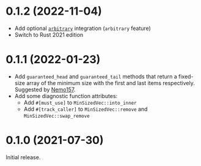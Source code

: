 # 0.1.2 (2022-11-04)

 - Add optional [`arbitrary`](https://crates.io/crates/arbitrary) integration (`arbitrary` feature)
 - Switch to Rust 2021 edition

# 0.1.1 (2022-01-23)

 - Add `guaranteed_head` and `guaranteed_tail` methods that return a fixed-size array of the minimum size with the first and last items respectively. Suggested by [Nemo157](https://github.com/Nemo157).
 - Add some diagnostic function attributes:
   - Add `#[must_use]` to `MinSizedVec::into_inner`
   - Add `#[track_caller]` to `MinSizedVec::remove` and `MinSizedVec::swap_remove`

# 0.1.0 (2021-07-30)

Initial release.
